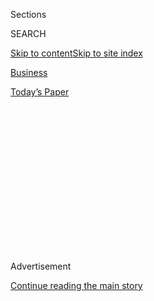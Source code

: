 <div id="app">

<div>

<div>

<div>

<div class="NYTAppHideMasthead css-1q2w90k e1suatyy0">

<div class="section css-ui9rw0 e1suatyy2">

<div class="css-eph4ug er09x8g0">

<div class="css-6n7j50">

</div>

<span class="css-1dv1kvn">Sections</span>

<div class="css-10488qs">

<span class="css-1dv1kvn">SEARCH</span>

</div>

[Skip to content](#site-content)[Skip to site
index](#site-index)

</div>

<div id="masthead-section-label" class="css-1wr3we4 eaxe0e00">

[Business](https://www.nytimes.com/section/business)

</div>

<div class="css-10698na e1huz5gh0">

</div>

</div>

<div id="masthead-bar-one" class="section hasLinks css-15hmgas e1csuq9d3">

<div class="css-uqyvli e1csuq9d0">

</div>

<div class="css-1uqjmks e1csuq9d1">

</div>

<div class="css-9e9ivx">

[](https://myaccount.nytimes.com/auth/login?response_type=cookie&client_id=vi)

</div>

<div class="css-1bvtpon e1csuq9d2">

[Today’s
Paper](https://www.nytimes.com/section/todayspaper)

</div>

</div>

</div>

</div>

<div data-aria-hidden="false">

<div id="site-content" data-role="main">

<div>

<div class="css-1aor85t" style="opacity:0.000000001;z-index:-1;visibility:hidden">

<div class="css-1hqnpie">

<div class="css-epjblv">

<span class="css-17xtcya">[Business](/section/business)</span><span class="css-x15j1o">|</span><span class="css-fwqvlz">Clearview’s
Facial Recognition App Is Identifying Child Victims of
Abuse</span>

</div>

<div class="css-k008qs">

<div class="css-1iwv8en">

<span class="css-18z7m18"></span>

<div>

</div>

</div>

<span class="css-1n6z4y">https://nyti.ms/2OAw6Cq</span>

<div class="css-1705lsu">

<div class="css-4xjgmj">

<div class="css-4skfbu" data-role="toolbar" data-aria-label="Social Media Share buttons, Save button, and Comments Panel with current comment count" data-testid="share-tools">

  - 
  - 
  - 
  - 
    
    <div class="css-6n7j50">
    
    </div>

  - 

</div>

</div>

</div>

</div>

</div>

</div>

<div id="NYT_TOP_BANNER_REGION" class="css-13pd83m">

</div>

<div id="top-wrapper" class="css-1sy8kpn">

<div id="top-slug" class="css-l9onyx">

Advertisement

</div>

[Continue reading the main
story](#after-top)

<div class="ad top-wrapper" style="text-align:center;height:100%;display:block;min-height:250px">

<div id="top" class="place-ad" data-position="top" data-size-key="top">

</div>

</div>

<div id="after-top">

</div>

</div>

<div>

<div id="sponsor-wrapper" class="css-1hyfx7x">

<div id="sponsor-slug" class="css-19vbshk">

Supported by

</div>

[Continue reading the main
story](#after-sponsor)

<div id="sponsor" class="ad sponsor-wrapper" style="text-align:center;height:100%;display:block">

</div>

<div id="after-sponsor">

</div>

</div>

<div class="css-186x18t">

</div>

<div class="css-1vkm6nb ehdk2mb0">

# Clearview’s Facial Recognition App Is Identifying Child Victims of Abuse

</div>

Though a breakthrough for law enforcement, the technique could allow the
little-known start-up to collect an extraordinarily sensitive set of
data and images.

<div class="css-79elbk" data-testid="photoviewer-wrapper">

<div class="css-z3e15g" data-testid="photoviewer-wrapper-hidden">

</div>

<div class="css-1a48zt4 ehw59r15" data-testid="photoviewer-children">

![<span class="css-16f3y1r e13ogyst0" data-aria-hidden="true">Hoan
Ton-That, the founder of Clearview AI, testing the company’s app last
month.</span><span class="css-cnj6d5 e1z0qqy90" itemprop="copyrightHolder"><span class="css-1ly73wi e1tej78p0">Credit...</span><span><span>Amr
Alfiky for The New York
Times</span></span></span>](https://static01.nyt.com/images/2020/02/07/business/07CLEARVIEW-01/merlin_167287035_0c3ff0e2-b4b7-4c2b-a1a7-e5054b500409-articleLarge.jpg?quality=75&auto=webp&disable=upscale)

</div>

</div>

<div class="css-18e8msd">

<div class="css-vp77d3 epjyd6m0">

<div class="css-1baulvz">

By [<span class="css-1baulvz" itemprop="name">Kashmir
Hill</span>](https://www.nytimes.com/by/kashmir-hill) and
[<span class="css-1baulvz last-byline" itemprop="name">Gabriel J.X.
Dance</span>](https://www.nytimes.com/by/gabriel-dance)

</div>

</div>

  - 
    
    <div class="css-ld3wwf e16638kd2">
    
    Published Feb. 7, 2020Updated Feb. 10,
    2020
    
    </div>

  - 
    
    <div class="css-4xjgmj">
    
    <div class="css-pvvomx" data-role="toolbar" data-aria-label="Social Media Share buttons, Save button, and Comments Panel with current comment count" data-testid="share-tools">
    
      - 
      - 
      - 
      - 
        
        <div class="css-6n7j50">
        
        </div>
    
      - 
    
    </div>
    
    </div>

</div>

</div>

<div class="section meteredContent css-1r7ky0e" name="articleBody" itemprop="articleBody">

<div class="css-1fanzo5 StoryBodyCompanionColumn">

<div class="css-53u6y8">

Law enforcement agencies across the United States and Canada are using
[Clearview
AI](https://www.nytimes.com/2020/02/10/podcasts/the-daily/facial-recognition-surveillance.html)
— a secretive facial recognition start-up with a database of three
billion images — to identify children who are victims of sexual abuse.
It’s a powerful use case for the company’s technology, but raises new
questions about the tool’s accuracy and how the company handles data.

Investigators say Clearview’s tools allow them to learn the names or
locations of minors in exploitative videos and photos who otherwise
might not have been identified. In one case in Indiana, detectives ran
images of 21 victims of the same offender through Clearview’s app and
received 14 IDs, according to Charles Cohen, a retired chief of the
state police. The youngest was 13.

“These were kids or young women, and we wanted to be able to find them
to tell them we had arrested this guy and see if they wanted to make
victim statements,” Mr. Cohen said.

</div>

</div>

<div class="css-1fanzo5 StoryBodyCompanionColumn">

<div class="css-53u6y8">

Another official, a victim identification officer in Canada, who was not
authorized to discuss investigations publicly, described Clearview’s
technology as “the biggest breakthrough in the last decade” in the field
of child sexual abuse crimes.

</div>

</div>

<div>

</div>

<div class="css-1fanzo5 StoryBodyCompanionColumn">

<div class="css-53u6y8">

But privacy advocates say the company’s database is untested and
unregulated, and could cause new kinds of harm. Clearview stores
pictures uploaded by investigators — known as probe images — on its
servers, meaning it could amass an extraordinarily sensitive data set of
child victims of sexual abuse and exploitation.

“We understand the extreme sensitivity involved with identifying
children,” Clearview’s founder, Hoan Ton-That, wrote in an email. “Our
mission is to protect children.”

According to a [company
document](https://int.nyt.com/data/documenthelper/6690-clearview-faq/c8b081a0bcca12e7903a/optimized/full.pdf#page=1)
distributed to clients, “searches are retained forever” by default, but
administrators can change their settings so search images are purged
after 30 days.

Clearview operated largely in the shadows until [a New York Times
report](https://www.nytimes.com/2020/01/18/technology/clearview-privacy-facial-recognition.html)
last month revealed its use by local and federal law enforcement
agencies across the country. The company has harvested billions of
photos of individuals from the public internet, including sites such as
Facebook, Twitter, Venmo and YouTube. When a user uploads a person’s
photo to Clearview, the app returns other images of the person and the
web addresses where they appeared.

</div>

</div>

<div class="css-1fanzo5 StoryBodyCompanionColumn">

<div class="css-53u6y8">

In numerous publicity documents, Clearview promotes the use of its
technology by law enforcement to solve child sexual abuse cases. But
until recently, the company focused on its role in **** identifying
perpetrators, not victims.

Critics of Clearview said the benefits of such a database did not
outweigh its harms.

“It’s tough. Everybody wants safety and to save kids,” said Liz
O’Sullivan, technology director at the Surveillance Technology
Oversight Project. “There is always some way to normalize surveillance,
but it would be dangerous for us to focus on the potential upsides.
Facial recognition makes a lot of mistakes.”

Ms. O’Sullivan said she was concerned that Clearview’s software had not
been tested for accuracy by an independent agency. Facial recognition
algorithms can work poorly on young people, partly because their faces
change as they age, and partly because children are often not included
in the data sets used to train the algorithms.

Ms. O’Sullivan noted that if the tool made an incorrect match, there
could be devastating effects for wrongly identified children and their
families.

“The exchange of freedom and privacy for some early anecdotal evidence
that it might help some people is wholly insufficient to trade away our
civil liberties,” she said.

Law enforcement is required to verify each identity when it uses the
Clearview app, Mr. Ton-That said in his email. But he could not say how
many children were in its database.

“We do not track the age, gender or racial breakdown of our image
database,” he said. “We are a search engine for public images, not a
surveillance system.”

</div>

</div>

<div class="css-1fanzo5 StoryBodyCompanionColumn">

<div class="css-53u6y8">

The app is being used by task forces in Florida, Indiana and South
Dakota dedicated to investigating child abuse, as well as by the
Department of Homeland Security and law enforcement in Canada.

Like several officers who spoke with The Times, the Canadian
investigator was reluctant to discuss Clearview, fearing offenders would
shift their tactics.

“Our concern is that when bad guys hear this is available, they will
cover up the victims’ faces more,” the officer said. “We don’t want bad
guys to know this is
possible.”

</div>

</div>

<div class="audioFigureHeading">

<div class="css-1et479a">

![](https://static01.nyt.com/images/2017/01/29/podcasts/the-daily-album-art/the-daily-album-art-articleInline-v2.jpg?quality=75&auto=webp&disable=upscale)

</div>

### Listen to ‘The Daily’: The End of Privacy as We Know It?

<span class="css-59o34k">An unregulated facial recognition app can
probably tell the police your name, and help them find out where you
live and who your friends are.</span>

</div>

<div class="css-qe9gm7">

<div>

<div class="css-1g7y0i5 e1drnplw0">

<div class="css-1ceswkc e1drnplw1">

</div>

<div class="css-f2fzwx e1drnplw2">

<div data-aria-labelledby="modal-title" data-role="region">

<div id="modal-title" class="css-mln36k">

transcript

</div>

<div class="css-pbq7ev">

</div>

<span>Back to The
Daily</span>

<div class="css-f6lhej">

<div class="css-1ialerq">

<div class="css-1701swk">

bars

</div>

<div>

<div class="css-1t7yl1y">

0:00/31:46

</div>

<div class="css-og85jy">

\-31:46

</div>

</div>

</div>

</div>

<div class="css-15fbio0">

<div class="css-1p4nyns">

transcript

## Listen to ‘The Daily’: The End of Privacy as We Know It?

### Hosted by Michael Barbaro; produced by Annie Brown and Daniel Guillemette; with help from Michael Simon Johnson; and edited by Paige Cowett and Larissa Anderson

#### An unregulated facial recognition app can probably tell the police your name, and help them find out where you live and who your friends are.

</div>

  - \[music\]

  - michael barbaro  
    From The New York Times, I’m Michael Barbaro. This is “The Daily.”
    
    Today: A secretive company promising the next generation of facial
    recognition software has compiled a database of images far bigger
    than anything ever constructed by the U.S. government. The Daily’s
    Annie Brown speaks to reporter Kashmir Hill about whether the
    technology is a breakthrough for law enforcement or the end of
    privacy as we know it.
    
    It’s Monday, February 10.

  - annie brown  
    Kashmir, how did this story come to you?

  - kashmir hill  
    So I got an email. It was a Wednesday morning. I was checking my
    phone. And it was from a tipster who had gotten a bunch of documents
    from police departments. And one of the police departments had sent
    along this memo about a private company that was offering a radical
    new tool to solve crimes using facial recognition.

  - annie brown  
    And what would make a facial recognition tool radical?

  - kashmir hill  
    So law enforcement has for years had access to facial recognition
    tools. But what this company was offering was unlike any other
    facial recognition tools that police have been using, because they
    had scraped the open web of public photos — from Facebook, from
    Venmo, from Twitter, from education sites, employment sites — and
    had a massive database of billions of photos. So the pitch is that
    you can take a picture of a criminal suspect, put their face into
    this app and identify them in seconds.

  - annie brown  
    And when you read this memo, what do you make of what this company
    is offering?

  - kashmir hill  
    So I’ve been covering privacy for 10 years, and I know that a
    technology like this in public hands is the nightmare scenario.

  - \[music\]  
    This has been a tool that was too taboo for Silicon Valley giants
    who were capable of building it. Google in 2011 said that they could
    release a tool like this, but it was the one technology they were
    holding back because it could be used in a very bad way.

  - annie brown  
    And why exactly is this kind of technology this line in the sand
    that no one will cross? What makes it so dangerous?

  - kashmir hill  
    So imagine this technology in public hands. It would mean that if
    you were at a bar and someone saw you and was interested in you,
    they could take your photo, run your face through the app, and then
    it pulls up all these photos of you from the internet. It probably
    takes them back to your Facebook page. So now they know your name,
    they know who you’re friends with, they can Google your name, they
    can see where you live, where you work, maybe how much money you
    make. Let’s say you’re a parent and you’re walking down the street
    with your three-year-old. Somebody can take a photo of you and know
    where the two of you live. Imagine you’re a protester in the U.S. or
    in a more authoritarian regime. All of a sudden they know everything
    about you, and you can face repercussions for just trying to
    exercise your political opinions. If this app were made publicly
    available, it would be the end of being anonymous in public. You
    would have to assume anyone can know who you are any time they’re
    able to take a photo of your face.

  - annie brown  
    And so that technology is what this company is pitching these police
    departments?

  - kashmir hill  
    Exactly.

  - annie brown  
    And what do you know about this company at this point?

  - kashmir hill  
    So at this point, all I really know is that the company is called
    Clearview AI. And so the first thing I do is Google it. And I find
    their website, which is clearview.ai. And the website is pretty
    bare, but there’s also an office address listed there, 145 West 41st
    Street, which happens to be just a couple of blocks from The New
    York Times office.

  - annie brown  
    Right.

  - kashmir hill  
    So I decided to walk over there, and there just is no 145 West 41st
    Street. So that was weird. So now I have this company that’s
    offering this radical new tool —

  - annie brown  
    It’s got a fake address.

  - kashmir hill  
    It’s got a fake address, which is a huge red flag.

  - annie brown  
    So what you do next?

  - kashmir hill  
    I found the company on LinkedIn. It only had one employee listed, a
    sales manager named John Good, which —

  - annie brown  
    John Good.

  - kashmir hill  
    John Good. It seemed like it could also be fake. And I sent that
    person a LinkedIn message and never heard back. So one of the things
    I find online is a website called PitchBook that lists investments
    in start-ups. And so it says that this Clearview AI has received $7
    million from a venture capital firm and from Peter Thiel — you know,
    a big name in Silicon Valley, invested in Facebook and Palantir. So
    I reach out to his spokesperson, and he says I’ll get back to you. I
    never hear from him again. And then one day, I open up Facebook, and
    I have a message from a friend whose name I don’t recognize. And he
    says, hey, I hear you’re looking into Clearview AI. I know them.
    They’re a great company. How can I help?

  - annie brown  
    And you don’t know who this guy is?

  - kashmir hill  
    I don’t. I mean, it’s a guy I met once 10 years ago. And somehow he
    knows that I’m looking into this company. But I’ll take it. You
    know, finally —

  - annie brown  
    Right\!

  - kashmir hill  
    — somebody wants to talk to me about Clearview AI. And so I say,
    hey, can I give you a call? And then he doesn’t respond, which I’m
    getting used to.

  - annie brown  
    You just can’t catch a break.

  - kashmir hill  
    I know. I’m like, I cannot believe this is another dead end.
    
    So phone and email are not working for me. So I just need to figure
    out another door to knock on to try to talk to a real human being.
    And one of the investors in the company is this venture capital firm
    that has an office in Bronxville, New York. So on a cold, rainy
    Tuesday, I got on the train and headed to Bronxville. I get to the
    company’s address. It’s just like in a retail space. And go inside.
    There’s this long, quiet hallway of office suites, and this venture
    capital firm is at the very end. And I knock on the door, and
    there’s no one there. So I start trying to talk to their
    neighbors, and a woman who works next door says, oh yeah, they’re
    never here. So I’m walking down the stairs to go back out of the
    building, and two guys walk through the door. They’re both in dark
    suits with lavender and pink shirts underneath, and they just kind
    of look like V.C.s to me. So I say, hey, are you with this venture
    capital firm? And they say, we are. Who are you? And I was like, I’m
    the New York Times reporter who’s been trying to get in touch with
    you. And they said, the company has told us not to talk to you. And
    I said, well I’ve come all the way out to Bronxville. Can we just
    chat for a little bit? And they say, O.K. If probably helps that I’m
    very pregnant, and they offered me water. And they just start
    telling me everything.

  - \[music\]

  - annie brown  
    And what do they tell you?

  - kashmir hill  
    They confirm that they’ve invested in Clearview AI and that Peter
    Thiel has also invested. They identified the genius coder behind the
    company, this guy named Hoan Ton-That. And they say he’s Vietnamese
    royalty but he’s from Australia. And they also tell me that Hoan is
    the one that was using the fake name John Good on LinkedIn.

  - annie brown  
    He’s John Good.

  - kashmir hill  
    He’s John Good.
    
    And they confirm that law enforcement is already using the app. And
    that law enforcement loves it and that it’s spreading like wildfire.

  - annie brown  
    Wow.

  - kashmir hill  
    So I’ve learned some stuff from these two investors, but no one from
    the company is talking to me still. So in the meantime, I am also
    reaching out to law enforcement, because I want to know if this app
    really works as well as the company claims. By this point, I had
    learned that over 600 law enforcement agencies had tried the app,
    including the Department of Homeland Security and the F.B.I.

  - annie brown  
    Wow. It’s not just local police departments. This is being used by
    the federal government already.

  - kashmir hill  
    Yeah, I mean, I was just shocked to discover how easily government
    agencies can just try a new technology without apparently knowing
    much about the company that provides it. So I talked to a retired
    police chief from Indiana, who was actually one of the first
    departments to use the app. And they solved a case within 20
    seconds, he said.

  - annie brown  
    A case they hadn’t been able to solve?

  - kashmir hill  
    That they hadn’t been able to solve. One of the officers told me
    that he went back through like 30 dead-end cases that hadn’t had any
    hits on the government database, and he got a bunch of hits using
    the app. So they were really excited about it.

  - annie brown  
    This is way more effective than what they were using before.

  - kashmir hill  
    Exactly. With the government databases they were previously using,
    they had to have a photo that was just a direct full-face photo of a
    suspect — like mug shots and driver’s license photos. But with
    Clearview, it could be a person wearing glasses, or a hat, or part
    of their face was covered, or they were in profile, and officers
    were still getting results on these photos.

  - annie brown  
    Wow.

  - kashmir hill  
    But the most astounding story I was told was that investigators had
    this child exploitation video, and there was an adult who was
    visible in the video just for a few seconds in the background. So
    they had this person’s face. They had run it through their usual
    databases and not gotten anything back. But then they ran his face
    through Clearview’s app, and he turned up in the background of
    someone else’s gym selfie. You could see his face in the mirror. And
    so they figured out what gym this photo was taken out. They went to
    the gym. They asked the employees, do you know who this is? And the
    employee said, we can’t tell you. We have to protect our members’
    privacy. But then later, the detectives got a text from somebody who
    worked there identifying the person. And that — I mean, that’s just
    something that would not have been possible without Clearview’s app.
    
    So because officers were telling me the tool works so well, I wanted
    to see it for myself, on myself. And I asked them if they would run
    my photo through the app. But every time I did this, things would
    get weird. The officers would tell me that they ran my photo and
    there were no results.

  - annie brown  
    No pictures of you?

  - kashmir hill  
    There were no pictures of me, which was really weird, because I have
    a lot of photos of myself online. And then officers would just stop
    responding to me or talking to me. And I had no idea what was going
    on until one officer was kind enough to explain to me.

  - \[phone ringing\]

  - officer  
    Hello, how are you.

  - kashmir hill  
    Hey. It’s Kashmir.

  - officer  
    Yes, hi. Mm-hmm.

kashmir hill

I’m keeping this officer anonymous because he could get in serious
trouble for talking to me so openly about Clearview.

  - kashmir hill  
    If you could just describe yourself, to the extent that you can
    describe yourself.

  - officer  
    I’m a police officer at a large metropolitan police department.

kashmir hill

So he’s a cop who was doing a 30-day free trial of the app. And he was
really impressed with it. So I asked him if he wouldn’t mind running my
photo.

annie brown

And what did he tell you happened when he sent your picture through?

  - officer  
    Yeah, nothing. I didn’t get a response at all.

  - kashmir hill  
    No results?

  - officer  
    No results. And within a couple of minutes of me putting your photo
    up there — maybe five, less than 10 — I got a phone call from the
    Clearview company. They wanted to know why I was uploading a New
    York Times reporter’s photo.

  - kashmir hill  
    That is so wild. I don’t know. \[LAUGHS\] It creeps me out as a
    reporter. I mean yeah, it just —

  - officer  
    It kind of creeped me out as a user.

kashmir hill

So this implied that Clearview flagged my face in their system such that
they got an alert when a police officer ran my face. Which I found —

annie brown

Wow.

kashmir hill

— very alarming, because this is telling me for the first time that this
company is able to monitor who law enforcement is looking for, and not
just know who they’re looking for, but manipulate the results. And so
then that made me go back to the earlier officers who had run my photo.
And they all confirmed, yes, I got a call from the company, and they
said, we’re not supposed to be talking to the media.

\[music\]

  - kashmir hill  
    So were you able to keep using the app after that?

  - officer  
    My account was deactivated.

  - kashmir hill  
    Did you ever get access back?

  - officer  
    I never did. But I have colleagues that have access. So if I were to
    need a picture searched, I could just email it to them and they can
    email me the results.

  - kashmir hill  
    And you think the trade-offs are worth it, in terms of what the
    company has access to?

  - officer  
    Do I think it’s worth it? So from a law enforcement perspective,
    it’s worth it. We get a lot of cases, and we don’t usually have a
    lot of leads. And so anything that can — honestly, anything that can
    help us solve a crime is a win for us. From a privacy perspective,
    it’s rather frightening the amount of information that they were
    able to get and provide. As long as they’re doing it for the right
    reasons, then everything will work out. Let’s put it that way.

\[music\]

kashmir hill

But the problem is we don’t know anything about the company at this
point. We don’t know if there’s any kind of oversight. We don’t know who
the people are that are operating this and what their intentions are
with their product. The person in charge of the company won’t talk to
me. But then, it’s the end of December when I get a call from the
company’s spokeswoman. And she says that the founder, Hoan Ton-That, is
ready to talk.

michael barbaro

We’ll be right back.

  - kashmir hill  
    Do you have a hard stop?

  - hoan ton-that  
    No I don’t actually. 12:30.

  - lisa linden  
    12:00 noon.

  - hoan ton-that  
    Oh, 12:00 noon.

  - kashmir hill  
    I have no hard stop.

  - lisa linden  
    Oh.

  - kashmir hill  
    And I have lots of questions, so I’ll take as much time as you can
    give me.

annie brown

So Kashmir, you finally got an interview with the founder of Clearview,
this man named Hoan Ton-That. Where do you meet him?

kashmir hill

So we met in a WeWork in Chelsea. He came down to the lobby.

  - kashmir hill  
    You like New York, you’re going to stay here?

  - hoan ton-that  
    Oh, yeah.

kashmir hill

And his appearance surprised me, because I had Googled him online and
there are a lot of photos of him. And he’s usually pretty eccentric —
like a lot of paisley shirts, he’s at Burning Man.

  - hoan ton-that  
    Let’s go to the back room.

kashmir hill

But in person he was very conservative. He was in this dark blue navy
suit with a white button-up and leather shoes. So he looked very much
like the security start-up entrepreneur.

annie brown

He was looking the part.

kashmir hill

He was looking the part.

  - kashmir hill  
    When were you born? How old are you?

  - hoan ton-that  
    ‘88, so I’m 31.

  - kashmir hill  
    O.K.

annie brown

And what do you learn about him?

kashmir hill

So he is 31. He grew up in Australia, but you can’t hear that in his
voice.

  - hoan ton-that  
    I love computers, obviously.

  - kashmir hill  
    Yeah, so how did you get interested in technology?

  - hoan ton-that  
    We had a computer, of course, when I was four or five years old.

kashmir hill

So his family got a computer when he was three or four, and he was
always tinkering with computers growing up.

  - hoan ton-that  
    We got the internet when I was 10, I think. And then you could
    discover all these things online. But Linux, I was like I have to
    get this thing. It’s the nerdiest thing ever. I convinced my dad. We
    installed it, and I would spend the whole summer reinstalling and
    learning Linux stuff, staying home from high school and learning
    programming for fun. So that’s — I just really liked it.

kashmir hill

He enrolled in college, decided to drop out like many technologists do,
and moved to San Francisco when he was 19.

  - hoan ton-that  
    — 2007, before it was a big thing, right? It was kind of getting
    there, but it wasn’t huge.

kashmir hill

This is 2007, and this is kind of a boom time. The iPhone has just come
out.

  - hoan ton-that  
    That’s the Facebook app era. Remember that?

  - kashmir hill  
    Yeah.

kashmir hill

People are becoming millionaires by making Facebook games. And he wants
to be the next big app guy.

  - hoan ton-that  
    Being there is a lot different from reading about it online. You
    absorb a lot more of how people get things done. And you learn a lot
    more secrets.

annie brown

What did he built?

kashmir hill

So the Facebook apps were like “would you rather” apps and kind of like
romantic GIFs.

  - hoan ton-that  
    Did Some of the first iPhone games as well.

kashmir hill

One of his most recent apps was called Trump Hair, and it was an app for
adding Trump’s hair to your photos.

annie brown

That’s it?

kashmir hill

That’s it. The tagline was, “It’s gonna be yuge\!”

annie brown

O.K. \[LAUGHS\] So how do you move from a Donald Trump hair app to
something that seems like it could revolutionize police work?

kashmir hill

Well, he moved to New York. And that seemed to be a big change for him.
And he started meeting very different people. And one of the most
important people he met was Richard Schwartz.

  - hoan ton-that  
    I ended up meeting Richard at a party.

kashmir hill

This 61-year-old guy who worked for Mayor Rudy Giuliani in the 1990s. He
was just very politically connected.

  - hoan ton-that  
    I really loved that. He had a lot of stories. And then we talked for
    an hour about different ideas. Because I was like, this is what I do
    — technology. I can make anything. And it went from there.

kashmir hill

And the two of them decided, with Hoan Ton-That’s tech know-how and
Richard’s Rolodex, that they want to try to start a facial recognition
company together.

annie brown

And why facial recognition? Why did the two of them choose that?

kashmir hill

I think it was because Hoan had started reading a lot of papers about
facial recognition and machine learning.

  - hoan ton-that  
    I had never really studied AI stuff before, but I could pick up a
    lot of it.

kashmir hill

And I think they realized they could make money doing it.

  - kashmir hill  
    What would you say, in terms of the range of ideas at first, what
    were you thinking?

  - hoan ton-that  
    A lot. I could go on, really crazy, but —

kashmir hill

There’s a lot of face recognition algorithms out there, and a lot that
work pretty well. What was different about what Hoan Ton-That and
Richard Schwartz were doing is they had been willing to scrape all of
these photos from the internet. So they just had a huge database of
photos.

annie brown

Right, the billions of photos.

kashmir hill

Exactly.

  - hoan ton-that  
    And then we had this point where we got to 99 percent accuracy. I
    remember that, it was just in the office. And he was like, wow, it
    works. Try that one again. Try that one again. And just every time,
    it would pick the right person out. And that’s when we knew, this is
    crazy. This actually works.

annie brown

Is that legal? Can you just take photographs from anywhere on the
internet and use them for this kind of thing?

kashmir hill

There was a ruling in a federal court this fall that said, yeah, this
kind of public scraping seems to be legal.

annie brown

And what are they hoping to do with this software at this point?

kashmir hill

I mean, they’re just trying to figure out how they can make money off of
the app. And so they eventually end up settling on law enforcement.

  - hoan ton-that  
    And they start solving cases from grainy A.T.M. photos, cases they
    would’ve never solved. So this spread to different departments, and
    then from one agency to other agencies.

annie brown

And do you ask him about that thing that happened with the officer who
couldn’t find your photos?

kashmir hill

Yeah, so that was one of my questions, and I wasn’t entirely satisfied
by his answer.

  - hoan ton-that  
    So —

  - kashmir hill  
    One thing that surprised me — some of the officers I talked to tried
    to run my photo through it, and they got no hits. And I tons of
    photos online.

  - hoan ton-that  
    \[LAUGHS\] It must have been a bug.

  - kashmir hill  
    Did you guys block me from like getting results?

  - hoan ton-that  
    I don’t know about that.

  - kashmir hill  
    Because I was like, this doesn’t make any sense.

kashmir hill

He said, oh yeah, that was a software bug. But he laughed.

  - kashmir hill  
    I was like, I have 1,000 photos online. This can’t work as well as
    they say it works.

  - hoan ton-that  
    Yeah, well, it must have been a bug in the software or something.

  - kashmir hill  
    \[LAUGHS\] Why did you do that? It totally made me think that —

  - hoan ton-that  
    Hey, maybe it doesn’t work. You never know, right? This could be the
    long con.

  - kashmir hill  
    Ah, O.K.

  - hoan ton-that  
    I’m kidding, I’m kidding. It works.

annie brown

What do you think that was about?

kashmir hill

\[LAUGHS\] I don’t think it was a software bug.

  - hoan ton-that  
    It’s a bug. I don’t know. I —

  - kashmir hill  
    You have no idea, huh?

annie brown

Huh.

kashmir hill

Yeah. So he said the software bug is now fixed.

  - hoan ton-that  
    Oh yes, so I’ll show you. This is the iPhone version.

kashmir hill

And he took a photo of me.

  - hoan ton-that  
    Oh, it does work.

  - kashmir hill  
    Oh, that’s so surprising.

  - hoan ton-that  
    I know.

kashmir hill

And there, the results included a bunch of photos of me online.

  - kashmir hill  
    Oh my god, I totally forgot.

  - hoan ton-that  
    Well, we can take —

  - kashmir hill  
    That’s 10 years ago.

kashmir hill

Including some I had never seen before.

  - kashmir hill  
    Some of these photos I didn’t know were online.

annie brown

So he’s just brushing off this weird thing that happened to you. But do
you get the sense that he’s thinking at all about privacy?

kashmir hill

So I asked him, you know, this is a very powerful app. And I asked him
what restrictions is he thinking about for it. And he said, one, that
they were only selling it to law enforcement right now, though it does
turn out that they’re also selling it to a few private companies for
security purposes. But he said they wouldn’t sell it to bad actors or
bad governments.

  - hoan ton-that  
    — and our philosophy is basically, if it’s a U.S. based — or like a
    democracy or an ally of the U.S. — we will consider it. But like, no
    China, no Russia or anything that wouldn’t be good. So if it’s a
    country where it’s just governed terribly or whatever, I don’t know
    if we’d feel comfortable selling to certain countries.

annie brown

So it doesn’t sound like he has much of a rubric for deciding who to
sell to. And it sounds like there’s no one really overseeing how he’s
making these decisions.

kashmir hill

At this point, it’s just up to Clearview to decide who they want to sell
the app to.

  - hoan ton-that  
    No pressure, but when we talk to some venture capitalists, they’re
    like, “Why don’t you make this consumer? Law enforcement is such a
    small market. You won’t make that much money.” And we’ve considered
    it, and we’re just like, what’s the use case here? And right now, we
    catch, help catch pedophiles. What if a pedophile got access to
    this, goes around the street, runs —

kashmir hill

But when I was talking to one of their investors, he says, we want to
dominate the law enforcement market, and then we want to move into other
markets like hospitality, like real estate. And he predicted that one
day, all consumers will have access to this app.

  - hoan ton-that  
    Um, and —

  - kashmir hill  
    I can tell you that one of your investors hopes that you guys are
    going to go into the consumer market.

  - hoan ton-that  
    Well, yeah. He talks too much. But like, we’re not — we’re not going
    to do that. I just don’t —

annie brown

Hoan seems to be saying, yeah, there’s pressure on us to sell to private
consumers, but we’re not going to do that. And how reasonable is it to
think that he has control or the company has control at this point over
where this technology goes?

kashmir hill

I mean, one point that I made when I was talking to him is that
oftentimes, the tools that law enforcement use end up in the hands of
the public.

  - kashmir hill  
    I just — I personally feel like you guys have opened the door to now
    this becoming more normalized, just because a lot of tools that law
    enforcement have eventually make their way into public hands.

  - hoan ton-that  
    Not always. Not everyone has a gun. \[LAUGHS\] Right? That would be
    —

  - kashmir hill  
    Anyone who wants one can get one in the U.S. basically, but —

kashmir hill

His response was strange. He said, well, look at guns. Law enforcement
has guns, but not everybody has a gun. And I don’t know if that’s
because he’s from Australia?

annie brown

Yeah, he’s proving your point, in a way.

kashmir hill

\[LAUGHS\] It did seem like he was proving my point, rather than
rebutting it.

\[music\]

We’ve been building the technology to make this possible for years now.
Facebook building this huge database of our photos with our names
attached to it, advances in image recognition and search technologies,
it all led us here. But there’s been no accompanying regulation or rules
around how the technology should be used. There’s no real law or
regulation that makes this illegal. The scraping seems to be O.K. We
don’t have a big ban on facial recognition. We don’t need to give
consent for people to process our faces. And so in terms of holding this
tool back, we’re just relying on the moral compasses of the companies
that are making this technology and on the thoughtfulness of people like
Hoan Tan-That.

  - kashmir hill  
    But yeah, what do you think about that? Do you think that this is
    too dangerous a tool for everybody to have?

  - hoan ton-that  
    I have to think about that and really get back to you on an answer,
    because it’s a good question.

  - kashmir hill  
    Yeah.

  - hoan ton-that  
    I’ve thought about it a little bit.

  - kashmir hill  
    You haven’t thought about it? You have?

  - hoan ton-that  
    I have, I have. But I need to really come up with a good answer for
    that. Honestly like, yeah.

\[music\]

annie brown

Thanks, Kashmir.

kashmir hill

Thank you.

michael barbaro

Since Kashmir began reporting on Clearview AI, several major social
media companies including Facebook, Twitter and Venmo have demanded that
the company stop using photos scraped from their websites. But it’s
unclear what, if any, power those social media companies have to force
Clearview to comply. A few weeks ago, the state of New Jersey barred law
enforcement from using Clearview’s technology, but police remain free to
do so in 49 other states.

We’ll be right back.

Here’s what else you need to know today. President Trump has begun a
campaign of retribution against witnesses in the impeachment inquiry,
firing Gordon Sondland, his ambassador to the European Union, who called
the president’s actions toward Ukraine a quid pro quo. And Lieutenant
Colonel Alexander Vindman, a member of the National Security Council,
who expressed alarm over the president’s phone call with the leader of
Ukraine. The Times reports that several Republican senators urged Trump
not to fire the witnesses, fearing it would send a dangerous message,
but that the president ignored their advice. And the global death toll
from the coronavirus has reached more than 800, surpassing that of the
SARS epidemic, which killed 774 in 2003. The number of confirmed
infections from the coronavirus now stands at more than 37,000. Finally,
new polling in New Hampshire, which will hold its primary tomorrow,
shows Mayor Pete Buttigieg neck-and-neck with Senator Bernie Sanders and
former Vice President Joe Biden slipping into fourth place.

  - archived recording (george stephanopoulos)  
    Vice President Biden, the first question is for you. In the last few
    days, you’ve been saying that Democrats will be taking too big a
    risk if they nominate Senator Sanders or Mayor Buttigieg, but they
    came out on top in Iowa. What risks did the Iowa Democrats miss?

michael barbaro

The poll, conducted by The Boston Globe, WBZ and Suffolk University
suggest Buttigieg is benefiting from a strong performance in the Iowa
caucuses and that Biden may perform poorly for the second time in a row,
a prediction Biden confirmed during Friday night’s debate on ABC.

  - archived recording (joe biden)  
    Oh, they didn’t miss anything. This is a long race. I took a hit in
    Iowa, and I’ll probably take it here.

michael barbaro

That’s it for “The Daily.” I’m Michael Barbaro. See you tomorrow.

</div>

</div>

</div>

</div>

</div>

</div>

<div class="css-1fanzo5 StoryBodyCompanionColumn">

<div class="css-53u6y8">

There are legal risks associated with handling this type of imagery. It
would be against the law for the company to receive images of abuse
without immediately informing the authorities and deleting the material
from its servers. Mr. Ton-That said Clearview’s app transmitted only
faces, not entire images.

The Times verified this behavior by analyzing a version of Clearview’s
Android app, but was not able to examine the company’s iOS offering or a
web-based version.

None of the law enforcement agencies The Times spoke with would say
whether they had performed a technical audit of Clearview before using
the software. Nor would any respond to questions regarding the specific
use of the application, saying they did not comment on investigative
techniques.

</div>

</div>

<div class="css-1fanzo5 StoryBodyCompanionColumn">

<div class="css-53u6y8">

Britney Walker, a spokeswoman for the Department of Homeland Security’s
Child Exploitation Investigations Unit, said that it collaborated with
external agencies to assist in investigations, but that the unit’s
“victim-centered” approach forbade any sharing of illegal imagery.

“Under no circumstances would the agency share child sexual abuse
materials to private companies,” Ms. Walker said.

Other companies already work closely with law enforcement officials
investigating child sexual abuse. Johann Hofmann, the chief executive of
Griffeye, said the company’s imagery analysis software was installed
inside law enforcement networks and was designed to avoid sending images
to third parties, including Griffeye itself.

Another company providing analysis tools to investigators of child
sexual abuse, CameraForensics, also said its systems were designed to
never receive any imagery, including faces, from law enforcement. The
company’s founder, Matt Burns, said his company had considered
incorporating facial recognition technology into its software, but had
decided not to for “ethical reasons.”

“We thought it was too controversial of a feature because it was too
easy to use that functionality for abuse,” he said. “And also it’s just
a legal nightmare.”

Still, Mr. Burns said, he understood why investigators would want to use
facial recognition software. “They are faced with a very grim task, and
if there’s a tool that gives them an opportunity to safeguard victims, I
don’t blame them for trying to grab it with both hands,” he said.

Since Clearview’s practices have come to light, Facebook, LinkedIn,
Twitter, Venmo and YouTube have
[sent](https://www.nytimes.com/2020/01/22/technology/clearview-ai-twitter-letter.html)
the company cease-and-desist letters, asking it to stop scraping photos
from their sites and delete existing images in its database. The
attorney general of New Jersey [banned the use of
Clearview](https://www.nytimes.com/2020/01/24/technology/clearview-ai-new-jersey.html)
by officers in the state and called for an investigation into how it and
similar technologies were being used by law enforcement. A lawsuit
seeking class-action certification was filed in Illinois, where a strong
biometric privacy law prohibits the use of residents’ faceprints without
their consent, and another was filed in Virginia on Monday.

</div>

</div>

<div class="css-1fanzo5 StoryBodyCompanionColumn">

<div class="css-53u6y8">

Bills that would ban the use of facial recognition by the police have
recently been introduced in New York and Washington. And Clearview
received a letter from Senator Edward Markey, Democrat of Massachusetts,
asking for a list of law enforcement agencies that have used the app and
whether biometric information has been collected for children under 13
years old.

“While this type of technology has existed for quite some time, we
believe we have created something that enables law enforcement to solve
previously unsolvable crimes and, most importantly, protect vulnerable
children,” Mr. Ton-That said in his email. “At the same time, we are
responding to requests for information from government and other
interested parties as appropriate, and look forward to engaging in
constructive discussions with them as we work to make our communities
safer.”

In October, law enforcement groups [sent a
letter](https://www.ascia.org/pdf/news/le_group_letter_to_congress__facial_recogniton_technology__october_2019.pdf)
to members of Congress, urging them to not ban the use of facial
recognition for their investigations. “We understand the public’s
concern about protection of their privacy and civil rights,” they wrote.
“With clear, publicly available policies we believe those concerns can
be addressed.”

Many agencies had already been using Clearview for months, but the
letter made no mention of that.

Michael H. Keller and Aaron Krolik contributed reporting.

</div>

</div>

<div>

</div>

</div>

<div>

</div>

<div>

</div>

<div>

</div>

<div>

<div id="bottom-wrapper" class="css-1ede5it">

<div id="bottom-slug" class="css-l9onyx">

Advertisement

</div>

[Continue reading the main
story](#after-bottom)

<div id="bottom" class="ad bottom-wrapper" style="text-align:center;height:100%;display:block;min-height:90px">

</div>

<div id="after-bottom">

</div>

</div>

</div>

</div>

</div>

## Site Index

<div>

</div>

## Site Information Navigation

  - [© <span>2020</span> <span>The New York Times
    Company</span>](https://help.nytimes.com/hc/en-us/articles/115014792127-Copyright-notice)

<!-- end list -->

  - [NYTCo](https://www.nytco.com/)
  - [Contact
    Us](https://help.nytimes.com/hc/en-us/articles/115015385887-Contact-Us)
  - [Work with us](https://www.nytco.com/careers/)
  - [Advertise](https://nytmediakit.com/)
  - [T Brand Studio](http://www.tbrandstudio.com/)
  - [Your Ad
    Choices](https://www.nytimes.com/privacy/cookie-policy#how-do-i-manage-trackers)
  - [Privacy](https://www.nytimes.com/privacy)
  - [Terms of
    Service](https://help.nytimes.com/hc/en-us/articles/115014893428-Terms-of-service)
  - [Terms of
    Sale](https://help.nytimes.com/hc/en-us/articles/115014893968-Terms-of-sale)
  - [Site
    Map](https://spiderbites.nytimes.com)
  - [Help](https://help.nytimes.com/hc/en-us)
  - [Subscriptions](https://www.nytimes.com/subscription?campaignId=37WXW)

</div>

</div>

</div>

</div>
